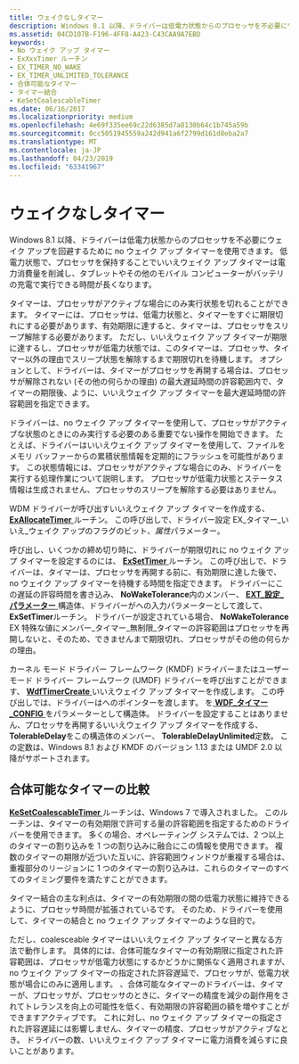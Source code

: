```yaml
---
title: ウェイクなしタイマー
description: Windows 8.1 以降、ドライバーは低電力状態からのプロセッサを不必要にウェイク アップを回避するために no ウェイク アップ タイマーを使用できます。
ms.assetid: 04CD107B-F196-4FF8-A423-C43CAA9A7EBD
keywords:
- No ウェイク アップ タイマー
- ExXxxTimer ルーチン
- EX_TIMER_NO_WAKE
- EX_TIMER_UNLIMITED_TOLERANCE
- 合体可能なタイマー
- タイマー結合
- KeSetCoalescableTimer
ms.date: 06/16/2017
ms.localizationpriority: medium
ms.openlocfilehash: 4e69f335ee69c22d6385d7a8130b64c1b745a59b
ms.sourcegitcommit: 0cc5051945559a242d941a6f2799d161d8eba2a7
ms.translationtype: MT
ms.contentlocale: ja-JP
ms.lasthandoff: 04/23/2019
ms.locfileid: "63341967"
---
```

# <a name="no-wake-timers"></a>ウェイクなしタイマー


Windows 8.1 以降、ドライバーは低電力状態からのプロセッサを不必要にウェイク アップを回避するために no ウェイク アップ タイマーを使用できます。 低電力状態で、プロセッサを保持することでいいえウェイク アップ タイマーは電力消費量を削減し、タブレットやその他のモバイル コンピューターがバッテリの充電で実行できる時間が長くなります。

タイマーは、プロセッサがアクティブな場合にのみ実行状態を切れることができます。 タイマーには、プロセッサは、低電力状態と、タイマーをすぐに期限切れにする必要があります、有効期限に達すると、タイマーは、プロセッサをスリープ解除する必要があります。 ただし、いいえウェイク アップ タイマーが期限に達するし、プロセッサが低電力状態では、このタイマーは、プロセッサ、タイマー以外の理由でスリープ状態を解除するまで期限切れを待機します。 オプションとして、ドライバーは、タイマーがプロセッサを再開する場合は、プロセッサが解除されない (その他の何らかの理由) の最大遅延時間の許容範囲内で、タイマーの期限後、ように、いいえウェイク アップ タイマーを最大遅延時間の許容範囲を指定できます。

ドライバーは、no ウェイク アップ タイマーを使用して、プロセッサがアクティブな状態のときにのみ実行する必要のある重要でない操作を開始できます。 たとえば、ドライバーはいいえウェイク アップ タイマーを使用して、ファイルをメモリ バッファーからの累積状態情報を定期的にフラッシュを可能性があります。 この状態情報には、プロセッサがアクティブな場合にのみ、ドライバーを実行する処理作業について説明します。 プロセッサが低電力状態とステータス情報は生成されません、プロセッサのスリープを解除する必要はありません。

WDM ドライバーが呼び出すいいえウェイク アップ タイマーを作成する、 [ **ExAllocateTimer** ](https://msdn.microsoft.com/library/windows/hardware/dn265179)ルーチン。 この呼び出しで、ドライバー設定 EX\_タイマー\_いいえ\_ウェイク アップのフラグのビット、*属性*パラメーター。

呼び出し、いくつかの締め切り時に、ドライバーが期限切れに no ウェイク アップ タイマーを設定するのには、 [ **ExSetTimer** ](https://msdn.microsoft.com/library/windows/hardware/dn265188)ルーチン。 この呼び出しで、ドライバーは、タイマーは、プロセッサを再開する前に、有効期限に達した後で、no ウェイク アップ タイマーを待機する時間を指定できます。 ドライバーにこの遅延の許容時間を書き込み、 **NoWakeTolerance**内のメンバー、 [ **EXT\_設定\_パラメーター** ](https://msdn.microsoft.com/library/windows/hardware/dn265196)構造体、ドライバーがへの入力パラメーターとして渡して、 **ExSetTimer**ルーチン。 ドライバーが設定されている場合、 **NoWakeTolerance** EX 特殊な値にメンバー\_タイマー\_無制限\_タイマーの許容範囲はプロセッサを再開しないと、そのため、できませんまで期限切れ、プロセッサがその他の何らかの理由。

カーネル モード ドライバー フレームワーク (KMDF) ドライバーまたはユーザー モード ドライバー フレームワーク (UMDF) ドライバーを呼び出すことができます、 [ **WdfTimerCreate** ](https://msdn.microsoft.com/library/windows/hardware/ff550050)いいえウェイク アップ タイマーを作成します。 この呼び出しでは、ドライバーはへのポインターを渡します。 を[ **WDF\_タイマー\_CONFIG** ](https://msdn.microsoft.com/library/windows/hardware/ff552519)をパラメーターとして構造体。 ドライバーを設定することはありません、プロセッサを再開するいいえウェイク アップ タイマーを作成する、 **TolerableDelay**をこの構造体のメンバー、 **TolerableDelayUnlimited**定数。 この定数は、Windows 8.1 および KMDF のバージョン 1.13 または UMDF 2.0 以降がサポートされます。

## <a name="comparison-to-coalescable-timers"></a>合体可能なタイマーの比較


[ **KeSetCoalescableTimer** ](https://msdn.microsoft.com/library/windows/hardware/ff553249)ルーチンは、Windows 7 で導入されました。 このルーチンは、タイマーの有効期限で許可する量の許容範囲を指定するためのドライバーを使用できます。 多くの場合、オペレーティング システムでは、2 つ以上のタイマーの割り込みを 1 つの割り込みに融合にこの情報を使用できます。 複数のタイマーの期限が近づいた互いに、許容範囲ウィンドウが重複する場合は、重複部分のリージョンに 1 つのタイマーの割り込みは、これらのタイマーのすべてのタイミング要件を満たすことができます。

タイマー結合の主な利点は、タイマーの有効期限の間の低電力状態に維持できるように、プロセッサ時間が拡張されているです。 そのため、ドライバーを使用して、タイマーの結合と no ウェイク アップ タイマーのような目的で。

ただし、coalesceable タイマーはいいえウェイク アップ タイマーと異なる方法で動作します。 具体的には、合体可能なタイマーの有効期限に指定された許容範囲は、プロセッサが低電力状態にするかどうかに関係なく適用されますが、no ウェイク アップ タイマーの指定された許容遅延で、プロセッサが、低電力状態が場合にのみに適用します。 、合体可能なタイマーのドライバーは、タイマーが、プロセッサが、プロセッサのときに、タイマーの精度を減少の副作用をされてトレランスを向上の可能性を低く、有効期限の許容範囲の額を増やすことができますアクティブです。 これに対し、no ウェイク アップ タイマーの指定された許容遅延には影響しません、タイマーの精度、プロセッサがアクティブなとき。 ドライバーの数、いいえウェイク アップ タイマーに電力消費を減らすに良いことがあります。

 

 




